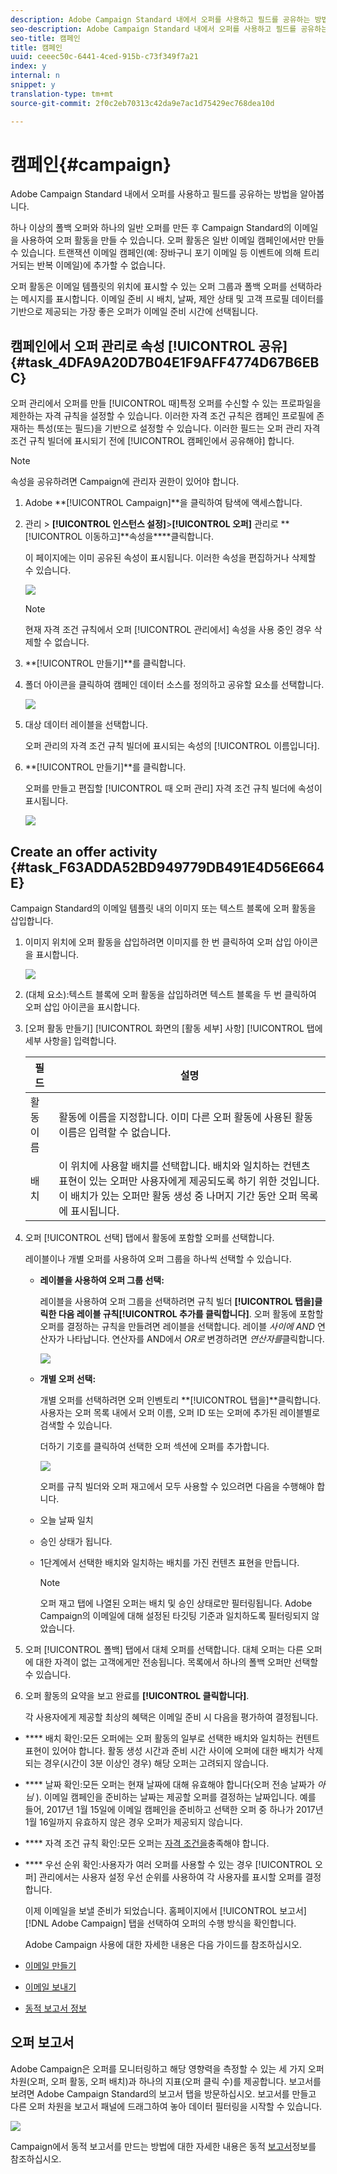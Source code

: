 ```yaml
---
description: Adobe Campaign Standard 내에서 오퍼를 사용하고 필드를 공유하는 방법을 알아봅니다.
seo-description: Adobe Campaign Standard 내에서 오퍼를 사용하고 필드를 공유하는 방법을 알아봅니다.
seo-title: 캠페인
title: 캠페인
uuid: ceeec50c-6441-4ced-915b-c73f349f7a21
index: y
internal: n
snippet: y
translation-type: tm+mt
source-git-commit: 2f0c2eb70313c42da9e7ac1d75429ec768dea10d

---
```



# 캠페인{#campaign}

Adobe Campaign Standard 내에서 오퍼를 사용하고 필드를 공유하는 방법을 알아봅니다.

하나 이상의 폴백 오퍼와 하나의 일반 오퍼를 만든 후 Campaign Standard의 이메일을 사용하여 오퍼 활동을 만들 수 있습니다. 오퍼 활동은 일반 이메일 캠페인에서만 만들 수 있습니다. 트랜잭션 이메일 캠페인(예: 장바구니 포기 이메일 등 이벤트에 의해 트리거되는 반복 이메일)에 추가할 수 없습니다.

오퍼 활동은 이메일 템플릿의 위치에 표시할 수 있는 오퍼 그룹과 폴백 오퍼를 선택하라는 메시지를 표시합니다. 이메일 준비 시 배치, 날짜, 제안 상태 및 고객 프로필 데이터를 기반으로 제공되는 가장 좋은 오퍼가 이메일 준비 시간에 선택됩니다.

## 캠페인에서 오퍼 관리로 속성 [!UICONTROL 공유]{#task_4DFA9A20D7B04E1F9AFF4774D67B6EBC}

오퍼 관리에서 오퍼를 만들 [!UICONTROL 때]특정 오퍼를 수신할 수 있는 프로파일을 제한하는 자격 규칙을 설정할 수 있습니다. 이러한 자격 조건 규칙은 캠페인 프로필에 존재하는 특성(또는 필드)을 기반으로 설정할 수 있습니다. 이러한 필드는 오퍼 관리 자격 조건 규칙 빌더에 표시되기 전에 [!UICONTROL 캠페인에서 공유해야] 합니다.

>[!NOTE]
>
>속성을 공유하려면 Campaign에 관리자 권한이 있어야 합니다.

1. Adobe **[!UICONTROL Campaign]**을 클릭하여 탐색에 액세스합니다.
1. 관리 > **[!UICONTROL 인스턴스 설정]**>**[!UICONTROL &#x200B;오퍼]** 관리로 **[!UICONTROL 이동하고]**속성을****클릭합니다.

   이 페이지에는 이미 공유된 속성이 표시됩니다. 이러한 속성을 편집하거나 삭제할 수 있습니다.

   ![](assets/campaign-share5.png)

   >[!NOTE]
   >
   >현재 자격 조건 규칙에서 오퍼 [!UICONTROL 관리에서] 속성을 사용 중인 경우 삭제할 수 없습니다.

1. **[!UICONTROL 만들기]**를 클릭합니다.

1. 폴더 아이콘을 클릭하여 캠페인 데이터 소스를 정의하고 공유할 요소를 선택합니다.

   ![](assets/campaign-share7.png)

1. 대상 데이터 레이블을 선택합니다.

   오퍼 관리의 자격 조건 규칙 빌더에 표시되는 속성의 [!UICONTROL 이름입니다].

1. **[!UICONTROL 만들기]**를 클릭합니다.

   오퍼를 만들고 편집할 [!UICONTROL 때 오퍼 관리] 자격 조건 규칙 빌더에 속성이 표시됩니다.

   ![](assets/campaign-share2.png)

## Create an offer activity {#task_F63ADDA52BD949779DB491E4D56E664E}

Campaign Standard의 이메일 템플릿 내의 이미지 또는 텍스트 블록에 오퍼 활동을 삽입합니다.

1. 이미지 위치에 오퍼 활동을 삽입하려면 이미지를 한 번 클릭하여 오퍼 삽입 아이콘을 표시합니다.

   ![](assets/insert-offer-activity.png)

1. (대체 요소):텍스트 블록에 오퍼 활동을 삽입하려면 텍스트 블록을 두 번 클릭하여 오퍼 삽입 아이콘을 표시합니다.

1. [오퍼 활동 만들기] [!UICONTROL 화면의 [활동 세부] 사항] [!UICONTROL 탭에 세부 사항을] 입력합니다.

   | 필드 | 설명 |
   |---|---|
   | 활동 이름 | 활동에 이름을 지정합니다. 이미 다른 오퍼 활동에 사용된 활동 이름은 입력할 수 없습니다. |
   | 배치 | 이 위치에 사용할 배치를 선택합니다. 배치와 일치하는 컨텐츠 표현이 있는 오퍼만 사용자에게 제공되도록 하기 위한 것입니다. 이 배치가 있는 오퍼만 활동 생성 중 나머지 기간 동안 오퍼 목록에 표시됩니다. |

1. 오퍼 [!UICONTROL 선택] 탭에서 활동에 포함할 오퍼를 선택합니다.

   레이블이나 개별 오퍼를 사용하여 오퍼 그룹을 하나씩 선택할 수 있습니다.

   * **레이블을 사용하여 오퍼 그룹 선택:**

      레이블을 사용하여 오퍼 그룹을 선택하려면 규칙 빌더 **[!UICONTROL 탭을]**클릭한 다음 레이블 규칙**[!UICONTROL &#x200B;추가를 클릭합니다]**. 오퍼 활동에 포함할 오퍼를 결정하는 규칙을 만들려면 레이블을 선택합니다. 레이블 _사이에 AND_ 연산자가 나타납니다. 연산자를 AND에서 _OR로_ 변경하려면 _연산자를_&#x200B;클릭합니다.

      ![](assets/offer-actvity-rule-builder.png)

   * **개별 오퍼 선택:**

      개별 오퍼를 선택하려면 오퍼 인벤토리 **[!UICONTROL 탭을]**클릭합니다. 사용자는 오퍼 목록 내에서 오퍼 이름, 오퍼 ID 또는 오퍼에 추가된 레이블별로 검색할 수 있습니다.

      더하기 기호를 클릭하여 선택한 오퍼 섹션에 오퍼를 추가합니다.

      ![](assets/create-offer2.png)

      오퍼를 규칙 빌더와 오퍼 재고에서 모두 사용할 수 있으려면 다음을 수행해야 합니다.

   * 오늘 날짜 일치
   * 승인 상태가 됩니다.
   * 1단계에서 선택한 배치와 일치하는 배치를 가진 컨텐츠 표현을 만듭니다.

      >[!NOTE]
      >
      >오퍼 재고 탭에 나열된 오퍼는 배치 및 승인 상태로만 필터링됩니다. Adobe Campaign의 이메일에 대해 설정된 타깃팅 기준과 일치하도록 필터링되지 않았습니다.

1. 오퍼 [!UICONTROL 폴백] 탭에서 대체 오퍼를 선택합니다. 대체 오퍼는 다른 오퍼에 대한 자격이 없는 고객에게만 전송됩니다. 목록에서 하나의 폴백 오퍼만 선택할 수 있습니다.
1. 오퍼 활동의 요약을 보고 완료를 **[!UICONTROL 클릭합니다]**.

   각 사용자에게 제공할 최상의 혜택은 이메일 준비 시 다음을 평가하여 결정됩니다.

* **** 배치 확인:모든 오퍼에는 오퍼 활동의 일부로 선택한 배치와 일치하는 컨텐트 표현이 있어야 합니다. 활동 생성 시간과 준비 시간 사이에 오퍼에 대한 배치가 삭제되는 경우(시간이 3분 이상인 경우) 해당 오퍼는 고려되지 않습니다.
* **** 날짜 확인:모든 오퍼는 현재 날짜에 대해 유효해야 합니다(오퍼 전송 날짜가 _아님_ ). 이메일 캠페인을 준비하는 날짜는 제공할 오퍼를 결정하는 날짜입니다. 예를 들어, 2017년 1월 15일에 이메일 캠페인을 준비하고 선택한 오퍼 중 하나가 2017년 1월 16일까지 유효하지 않은 경우 오퍼가 제공되지 않습니다.

* **** 자격 조건 규칙 확인:모든 오퍼는 [자격 조건을](offers.md#task_6C4AE487377D424FA133ACCA6AF741D4)충족해야 합니다.

* **** 우선 순위 확인:사용자가 여러 오퍼를 사용할 수 있는 경우 [!UICONTROL 오퍼] 관리에서는 사용자 설정 우선 순위를 사용하여 각 사용자를 표시할 오퍼를 결정합니다.

   이제 이메일을 보낼 준비가 되었습니다. 홈페이지에서 [!UICONTROL 보고서] [!DNL Adobe Campaign] 탭을 선택하여 오퍼의 수행 방식을 확인합니다.

   Adobe Campaign 사용에 대한 자세한 내용은 다음 가이드를 참조하십시오.

* [이메일 만들기](https://docs.campaign.adobe.com/doc/standard/en/CHA_Email_messages_Creating_an_email.html)
* [이메일 보내기](https://docs.adobe.com/content/help/en/campaign-standard/using/testing-and-sending/about-sending-messages-with-campaign.html)
* [동적 보고서 정보](https://docs.campaign.adobe.com/doc/standard/en/RPT_About_reporting_About_dynamic_reports.html)

## 오퍼 보고서

Adobe Campaign은 오퍼를 모니터링하고 해당 영향력을 측정할 수 있는 세 가지 오퍼 차원(오퍼, 오퍼 활동, 오퍼 배치)과 하나의 지표(오퍼 클릭 수)를 제공합니다. 보고서를 보려면 Adobe Campaign Standard의 보고서 탭을 방문하십시오. 보고서를 만들고 다른 오퍼 차원을 보고서 패널에 드래그하여 놓아 데이터 필터링을 시작할 수 있습니다.

![](assets/offers-reports.png)

Campaign에서 동적 보고서를 만드는 방법에 대한 자세한 내용은 동적 [보고서](https://docs.campaign.adobe.com/doc/standard/en/RPT_About_reporting_About_dynamic_reports.html)정보를 참조하십시오.
